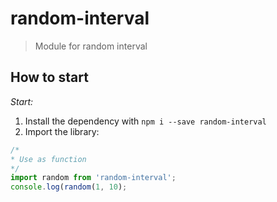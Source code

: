 # random-interval

> Module for random interval

## How to start

_Start:_

1. Install the dependency with `npm i --save random-interval`
2. Import the library:
````javascript
/*
* Use as function
*/
import random from 'random-interval';
console.log(random(1, 10);
